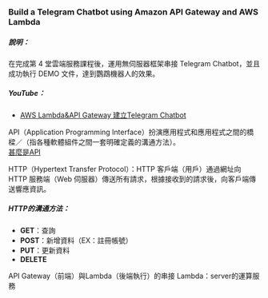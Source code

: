 ### Build a Telegram Chatbot using Amazon API Gateway and AWS Lambda
##### 說明：  
在完成第 4 堂雲端服務課程後，運用無伺服器框架串接 Telegram Chatbot，並且成功執行 DEMO 文件，達到鸚鵡機器人的效果。

##### YouTube：  
* [AWS Lambda&API Gateway 建立Telegram Chatbot]()



API（Application Programming Interface）扮演應用程式和應用程式之間的橋樑／（指各種軟體組件之間一套明確定義的溝通方法）。  
[甚麼是API](https://www.youtube.com/watch?v=zvKadd9Cflc&t=204s)

HTTP（Hypertext Transfer Protocol）：HTTP 客戶端（用戶）通過網址向 HTTP 服務端（Web 伺服器）傳送所有請求，根據接收到的請求後，向客戶端傳送響應資訊。
##### HTTP的溝通方法：
* **GET**：查詢  
* **POST**：新增資料（EX：註冊帳號）  
* **PUT**：更新資料
* **DELETE**  



API Gateway（前端）與Lambda（後端執行）的串接
Lambda：server的運算服務

